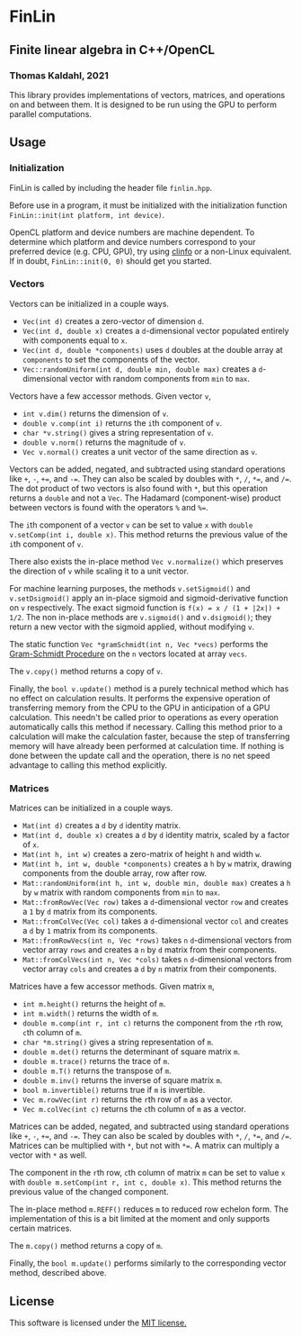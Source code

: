 # FinLin

## Finite linear algebra in C++/OpenCL

### Thomas Kaldahl, 2021

This library provides implementations of vectors, matrices, and operations on
and between them.
It is designed to be run using the GPU to perform parallel computations.

## Usage

### Initialization

FinLin is called by including the header file `finlin.hpp`.

Before use in a program, it must be initialized with the initialization function
`FinLin::init(int platform, int device)`.

OpenCL platform and device numbers are
machine dependent. To determine which platform and device numbers correspond to
your preferred device (e.g. CPU, GPU), try using
[clinfo](https://github.com/Oblomov/clinfo) or a non-Linux equivalent. If in
doubt, `FinLin::init(0, 0)` should get you started.

### Vectors

Vectors can be initialized in a couple ways.

* `Vec(int d)` creates a zero-vector of dimension `d`.
* `Vec(int d, double x)` creates a `d`-dimensional vector populated entirely
  with components equal to `x`.
* `Vec(int d, double *components)` uses `d` doubles at the double array at
  `components` to set the components of the vector.
* `Vec::randomUniform(int d, double min, double max)` creates a
  `d`-dimensional vector with random components from `min` to `max`.

Vectors have a few accessor methods. Given vector `v`,

* `int v.dim()` returns the dimension of `v`.
* `double v.comp(int i)` returns the `i`th component of `v`.
* `char *v.string()` gives a string representation of `v`.
* `double v.norm()` returns the magnitude of `v`.
* `Vec v.normal()` creates a unit vector of the same direction as `v`.

Vectors can be added, negated, and subtracted using standard operations like
`+`, `-`, `+=`, and `-=`. They can also be scaled by doubles with `*`, `/`,
`*=`, and `/=`. The dot product of two vectors is also found with `*`, but this
operation returns a `double` and not a `Vec`. The Hadamard (component-wise)
product between vectors is found with the operators `%` and `%=`.

The `i`th component of a vector `v` can be set to value `x` with
`double v.setComp(int i, double x)`. This method returns the previous value of
the `i`th component of `v`.

There also exists the in-place method `Vec v.normalize()` which preserves the
direction of `v` while scaling it to a unit vector.

For machine learning purposes, the methods `v.setSigmoid()` and
`v.setDsigmoid()` apply an in-place sigmoid and sigmoid-derivative function
on `v` respectively. The exact sigmoid function is
`f(x) = x / (1 + |2x|) + 1/2`. The non in-place methods are `v.sigmoid()` and
`v.dsigmoid()`; they return a new vector with the sigmoid applied, without
modifying `v`.

The static function `Vec *gramSchmidt(int n, Vec *vecs)` performs the
[Gram-Schmidt
Procedure](https://en.wikipedia.org/wiki/Gram%E2%80%93Schmidt_process)
on the `n` vectors located at array `vecs`.

The `v.copy()` method returns a copy of `v`.

Finally, the `bool v.update()` method is a purely technical method which has
no effect on calculation results. It performs the expensive operation of
transferring memory from the CPU to the GPU in anticipation of a GPU
calculation. This needn't be called prior to operations as every operation
automatically calls this method if necessary. Calling this method prior to a
calculation will make the calculation faster, because the step of transferring
memory will have already been performed at calculation time. If nothing is
done between the update call and the operation, there is no net speed advantage
to calling this method explicitly.

### Matrices

Matrices can be initialized in a couple ways.

* `Mat(int d)` creates a `d` by `d` identity matrix.
* `Mat(int d, double x)` creates a `d` by `d` identity matrix, scaled by a
  factor of `x`.
* `Mat(int h, int w)` creates a zero-matrix of height `h` and width `w`.
* `Mat(int h, int w, double *components)` creates a `h` by `w` matrix, drawing
  components from the double array, row after row.
* `Mat::randomUniform(int h, int w, double min, double max)` creates a
  `h` by `w` matrix with random components from `min` to `max`.
* `Mat::fromRowVec(Vec row)` takes a `d`-dimensional vector `row` and creates a
  `1` by `d` matrix from its components.
* `Mat::fromColVec(Vec col)` takes a `d`-dimensional vector `col` and creates a
  `d` by `1` matrix from its components.
* `Mat::fromRowVecs(int n, Vec *rows)` takes `n` `d`-dimensional vectors from
  vector array `rows` and creates a `n` by `d` matrix from their components.
* `Mat::fromColVecs(int n, Vec *cols)` takes `n` `d`-dimensional vectors from
  vector array `cols` and creates a `d` by `n` matrix from their components.

Matrices have a few accessor methods. Given matrix `m`,

* `int m.height()` returns the height of `m`.
* `int m.width()` returns the width of `m`.
* `double m.comp(int r, int c)` returns the component from the `r`th row, `c`th
  column of `m`.
* `char *m.string()` gives a string representation of `m`.
* `double m.det()` returns the determinant of square matrix `m`.
* `double m.trace()` returns the trace of `m`.
* `double m.T()` returns the transpose of `m`.
* `double m.inv()` returns the inverse of square matrix `m`.
* `bool m.invertible()` returns true if `m` is invertible.
* `Vec m.rowVec(int r)` returns the `r`th row of `m` as a vector.
* `Vec m.colVec(int c)` returns the `c`th column of `m` as a vector.

Matrices can be added, negated, and subtracted using standard operations like
`+`, `-`, `+=`, and `-=`. They can also be scaled by doubles with `*`, `/`,
`*=`, and `/=`. Matrices can be multiplied with `*`, but not with `*=`. A matrix
can multiply a vector with `*` as well.

The component in the `r`th row, `c`th column of matrix `m` can be set to value
`x` with
`double m.setComp(int r, int c, double x)`. This method returns the previous
value of the changed component.

The in-place method `m.REFF()` reduces `m` to reduced row echelon form. The
implementation of this is a bit limited at the moment and only supports
certain matrices.

The `m.copy()` method returns a copy of `m`.

Finally, the `bool m.update()` performs similarly to the corresponding vector
method, described above.

## License

This software is licensed under the
[MIT license.](https://opensource.org/licenses/MIT)

